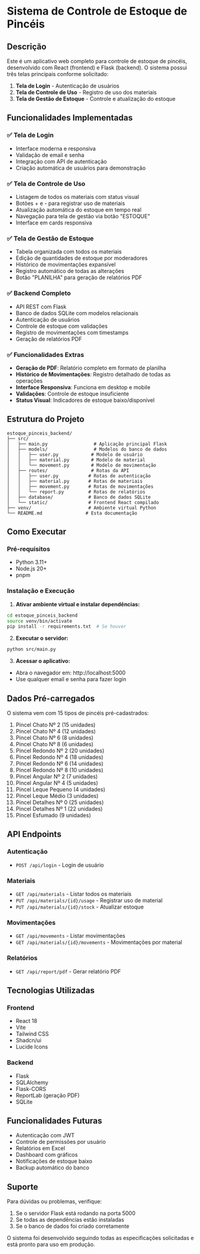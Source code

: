 # Sistema de Controle de Estoque de Pincéis

## Descrição

Este é um aplicativo web completo para controle de estoque de pincéis, desenvolvido com React (frontend) e Flask (backend). O sistema possui três telas principais conforme solicitado:

1. **Tela de Login** - Autenticação de usuários
2. **Tela de Controle de Uso** - Registro de uso dos materiais
3. **Tela de Gestão de Estoque** - Controle e atualização do estoque

## Funcionalidades Implementadas

### ✅ Tela de Login
- Interface moderna e responsiva
- Validação de email e senha
- Integração com API de autenticação
- Criação automática de usuários para demonstração

### ✅ Tela de Controle de Uso
- Listagem de todos os materiais com status visual
- Botões + e - para registrar uso de materiais
- Atualização automática do estoque em tempo real
- Navegação para tela de gestão via botão "ESTOQUE"
- Interface em cards responsiva

### ✅ Tela de Gestão de Estoque
- Tabela organizada com todos os materiais
- Edição de quantidades de estoque por moderadores
- Histórico de movimentações expansível
- Registro automático de todas as alterações
- Botão "PLANILHA" para geração de relatórios PDF

### ✅ Backend Completo
- API REST com Flask
- Banco de dados SQLite com modelos relacionais
- Autenticação de usuários
- Controle de estoque com validações
- Registro de movimentações com timestamps
- Geração de relatórios PDF

### ✅ Funcionalidades Extras
- **Geração de PDF**: Relatório completo em formato de planilha
- **Histórico de Movimentações**: Registro detalhado de todas as operações
- **Interface Responsiva**: Funciona em desktop e mobile
- **Validações**: Controle de estoque insuficiente
- **Status Visual**: Indicadores de estoque baixo/disponível

## Estrutura do Projeto

```
estoque_pinceis_backend/
├── src/
│   ├── main.py                 # Aplicação principal Flask
│   ├── models/                 # Modelos do banco de dados
│   │   ├── user.py            # Modelo de usuário
│   │   ├── material.py        # Modelo de material
│   │   └── movement.py        # Modelo de movimentação
│   ├── routes/                # Rotas da API
│   │   ├── user.py           # Rotas de autenticação
│   │   ├── material.py       # Rotas de materiais
│   │   ├── movement.py       # Rotas de movimentações
│   │   └── report.py         # Rotas de relatórios
│   ├── database/             # Banco de dados SQLite
│   └── static/               # Frontend React compilado
├── venv/                     # Ambiente virtual Python
└── README.md                # Esta documentação
```

## Como Executar

### Pré-requisitos
- Python 3.11+
- Node.js 20+
- pnpm

### Instalação e Execução

1. **Ativar ambiente virtual e instalar dependências:**
```bash
cd estoque_pinceis_backend
source venv/bin/activate
pip install -r requirements.txt  # Se houver
```

2. **Executar o servidor:**
```bash
python src/main.py
```

3. **Acessar o aplicativo:**
- Abra o navegador em: http://localhost:5000
- Use qualquer email e senha para fazer login

## Dados Pré-carregados

O sistema vem com 15 tipos de pincéis pré-cadastrados:

1. Pincel Chato Nº 2 (15 unidades)
2. Pincel Chato Nº 4 (12 unidades)
3. Pincel Chato Nº 6 (8 unidades)
4. Pincel Chato Nº 8 (6 unidades)
5. Pincel Redondo Nº 2 (20 unidades)
6. Pincel Redondo Nº 4 (18 unidades)
7. Pincel Redondo Nº 6 (14 unidades)
8. Pincel Redondo Nº 8 (10 unidades)
9. Pincel Angular Nº 2 (7 unidades)
10. Pincel Angular Nº 4 (5 unidades)
11. Pincel Leque Pequeno (4 unidades)
12. Pincel Leque Médio (3 unidades)
13. Pincel Detalhes Nº 0 (25 unidades)
14. Pincel Detalhes Nº 1 (22 unidades)
15. Pincel Esfumado (9 unidades)

## API Endpoints

### Autenticação
- `POST /api/login` - Login de usuário

### Materiais
- `GET /api/materials` - Listar todos os materiais
- `PUT /api/materials/{id}/usage` - Registrar uso de material
- `PUT /api/materials/{id}/stock` - Atualizar estoque

### Movimentações
- `GET /api/movements` - Listar movimentações
- `GET /api/materials/{id}/movements` - Movimentações por material

### Relatórios
- `GET /api/report/pdf` - Gerar relatório PDF

## Tecnologias Utilizadas

### Frontend
- React 18
- Vite
- Tailwind CSS
- Shadcn/ui
- Lucide Icons

### Backend
- Flask
- SQLAlchemy
- Flask-CORS
- ReportLab (geração PDF)
- SQLite

## Funcionalidades Futuras

- Autenticação com JWT
- Controle de permissões por usuário
- Relatórios em Excel
- Dashboard com gráficos
- Notificações de estoque baixo
- Backup automático do banco

## Suporte

Para dúvidas ou problemas, verifique:
1. Se o servidor Flask está rodando na porta 5000
2. Se todas as dependências estão instaladas
3. Se o banco de dados foi criado corretamente

O sistema foi desenvolvido seguindo todas as especificações solicitadas e está pronto para uso em produção.

